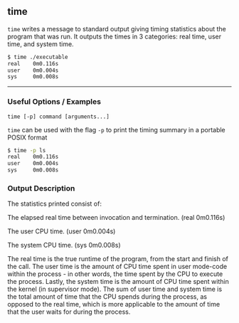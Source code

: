 time
---

`time` writes a message to standard output giving timing statistics about the program that was run. It outputs the times in 3 categories: real time, user time, and system time. 

~~~ bash 
$ time ./executable
real    0m0.116s
user    0m0.004s
sys     0m0.008s
~~~

---

### Useful Options / Examples

`time [-p] command [arguments...]`

`time` can be used with the flag `-p` to print the timing summary in a portable POSIX format

~~~bash
$ time -p ls
real    0m0.116s
user    0m0.004s
sys     0m0.008s
~~~

### Output Description

The statistics printed consist of:

The elapsed real time between invocation and termination.	(real	0m0.116s)

The user CPU time.						(user	0m0.004s)

The system CPU time.						(sys	0m0.008s)

The real time is the true runtime of the program, from the start and finish of the call. The user time is the amount of CPU time spent in user mode-code within the process - in other words, the time spent by the CPU to execute the process. Lastly, the system time is the amount of CPU time spent within the kernel (in supervisor mode). The sum of user time and system time is the total amount of time that the CPU spends during the process, as opposed to the real time, which is more applicable to the amount of time that the user waits for during the process.
